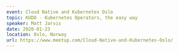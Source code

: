 ```yaml
---
event: Cloud Native and Kubernetes Oslo
topic: KUDO - Kubernetes Operators, the easy way
speaker: Matt Jarvis
date: 2020-01-23
location: Oslo, Norway
url: https://www.meetup.com/Cloud-Native-and-Kubernetes-Oslo/
---
```


<!-- some more info about the event could go here -->

<!-- more -->
